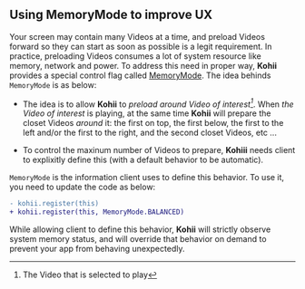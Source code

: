 ## Using MemoryMode to improve UX

Your screen may contain many Videos at a time, and preload Videos forward so they can start as soon as possible is a legit requirement. In practice, preloading Videos consumes a lot of system resource like memory, network and power. To address this need in proper way, **Kohii** provides a special control flag called [MemoryMode](/api/kohii-core/kohii.v1.core/-memory-mode/). The idea behinds `MemoryMode` is as below:

- The idea is to allow **Kohii** to _preload around Video of interest[^1]_. When _the Video of interest_ is playing, at the same time **Kohii** will prepare the closet Videos _around_ it: the first on top, the first below, the first to the left and/or the first to the right, and the second closet Videos, etc ...

- To control the maxinum number of Videos to prepare, **Kohiii** needs client to explixitly define this (with a default behavior to be automatic).

`MemoryMode` is the information client uses to define this behavior. To use it, you need to update the code as below:

```diff
- kohii.register(this)
+ kohii.register(this, MemoryMode.BALANCED)
```

While allowing client to define this behavior, **Kohii** will strictly observe system memory status, and will override that behavior on demand to prevent your app from behaving unexpectedly.

[^1]: The Video that is selected to play
